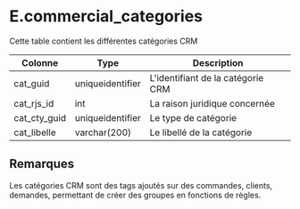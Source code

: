 # E.commercial_categories

Cette table contient les différentes catégories CRM

Colonne|Type|Description
---|---|---
cat_guid|uniqueidentifier|L'identifiant de la catégorie CRM 
cat_rjs_id|int|La raison juridique concernée 
cat_cty_guid|uniqueidentifier|Le type de catégorie 
cat_libelle|varchar(200)|Le libellé de la catégorie 

## Remarques
Les catégories CRM sont des tags ajoutés sur des commandes, clients, demandes, permettant de créer des groupes en fonctions de règles.
